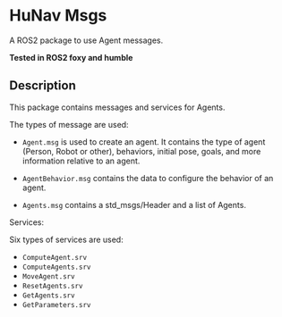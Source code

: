 # HuNav Msgs

A ROS2 package to use Agent messages.

**Tested in ROS2 foxy and humble**

## Description

This package contains messages and services for Agents.

The types of message are used:
    
* ```Agent.msg``` is used to create an agent. It contains the type of agent (Person, Robot or other), behaviors, initial pose, goals, and more information relative to an agent.
* ```AgentBehavior.msg``` contains the data to configure the behavior of an agent. 

* ```Agents.msg``` contains a std_msgs/Header and a list of Agents.

Services:

Six types of services are used:

* ```ComputeAgent.srv``` 
* ```ComputeAgents.srv```
* ```MoveAgent.srv```
* ```ResetAgents.srv```
* ```GetAgents.srv```
* ```GetParameters.srv```